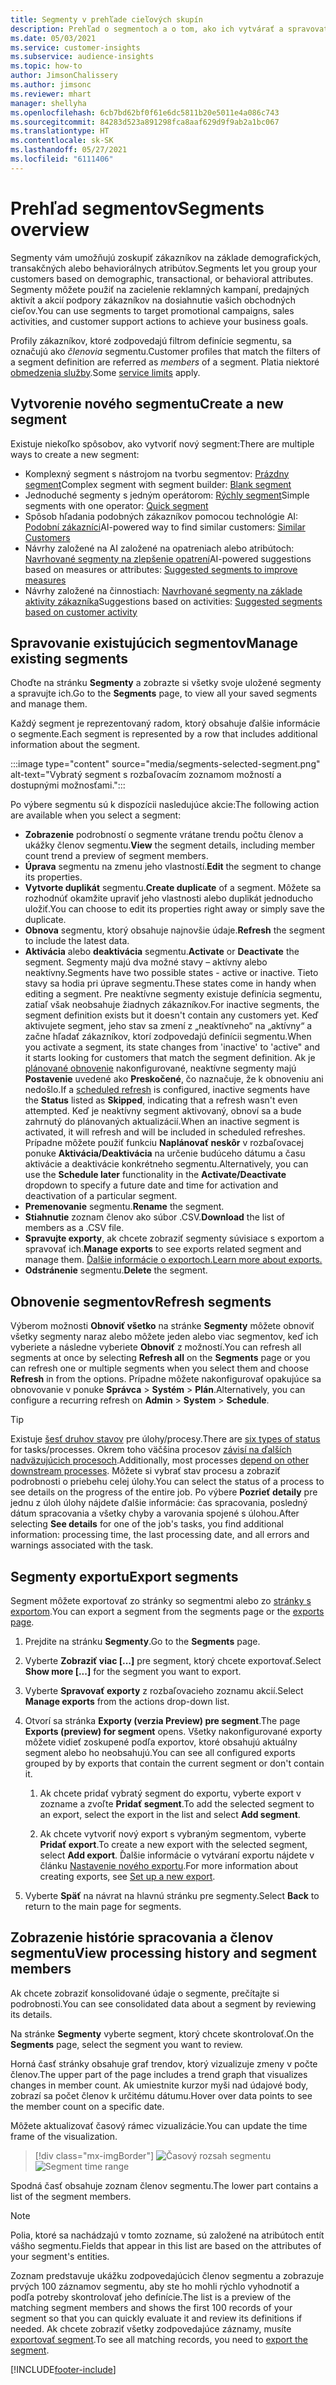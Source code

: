 ```yaml
---
title: Segmenty v prehľade cieľových skupín
description: Prehľad o segmentoch a o tom, ako ich vytvárať a spravovať.
ms.date: 05/03/2021
ms.service: customer-insights
ms.subservice: audience-insights
ms.topic: how-to
author: JimsonChalissery
ms.author: jimsonc
ms.reviewer: mhart
manager: shellyha
ms.openlocfilehash: 6cb7bd62bf0f61e6dc5811b20e5011e4a086c743
ms.sourcegitcommit: 84283d523a891298fca8aaf629d9f9ab2a1bc067
ms.translationtype: HT
ms.contentlocale: sk-SK
ms.lasthandoff: 05/27/2021
ms.locfileid: "6111406"
---
```

# <a name="segments-overview"></a><span data-ttu-id="49fd2-103">Prehľad segmentov</span><span class="sxs-lookup"><span data-stu-id="49fd2-103">Segments overview</span></span>

<span data-ttu-id="49fd2-104">Segmenty vám umožňujú zoskupiť zákazníkov na základe demografických, transakčných alebo behaviorálnych atribútov.</span><span class="sxs-lookup"><span data-stu-id="49fd2-104">Segments let you group your customers based on demographic, transactional, or behavioral attributes.</span></span> <span data-ttu-id="49fd2-105">Segmenty môžete použiť na zacielenie reklamných kampaní, predajných aktivít a akcií podpory zákazníkov na dosiahnutie vašich obchodných cieľov.</span><span class="sxs-lookup"><span data-stu-id="49fd2-105">You can use segments to target promotional campaigns, sales activities, and customer support actions to achieve your business goals.</span></span>

<span data-ttu-id="49fd2-106">Profily zákazníkov, ktoré zodpovedajú filtrom definície segmentu, sa označujú ako *členovia* segmentu.</span><span class="sxs-lookup"><span data-stu-id="49fd2-106">Customer profiles that match the filters of a segment definition are referred as *members* of a segment.</span></span> <span data-ttu-id="49fd2-107">Platia niektoré [obmedzenia služby](service-limits.md).</span><span class="sxs-lookup"><span data-stu-id="49fd2-107">Some [service limits](service-limits.md) apply.</span></span>

## <a name="create-a-new-segment"></a><span data-ttu-id="49fd2-108">Vytvorenie nového segmentu</span><span class="sxs-lookup"><span data-stu-id="49fd2-108">Create a new segment</span></span>

<span data-ttu-id="49fd2-109">Existuje niekoľko spôsobov, ako vytvoriť nový segment:</span><span class="sxs-lookup"><span data-stu-id="49fd2-109">There are multiple ways to create a new segment:</span></span> 

- <span data-ttu-id="49fd2-110">Komplexný segment s nástrojom na tvorbu segmentov: [Prázdny segment](segment-builder.md#create-a-new-segment)</span><span class="sxs-lookup"><span data-stu-id="49fd2-110">Complex segment with segment builder: [Blank segment](segment-builder.md#create-a-new-segment)</span></span>
- <span data-ttu-id="49fd2-111">Jednoduché segmenty s jedným operátorom: [Rýchly segment](segment-builder.md#quick-segments)</span><span class="sxs-lookup"><span data-stu-id="49fd2-111">Simple segments with one operator: [Quick segment](segment-builder.md#quick-segments)</span></span>
- <span data-ttu-id="49fd2-112">Spôsob hľadania podobných zákazníkov pomocou technológie AI: [Podobní zákazníci](find-similar-customer-segments.md)</span><span class="sxs-lookup"><span data-stu-id="49fd2-112">AI-powered way to find similar customers: [Similar Customers](find-similar-customer-segments.md)</span></span>
- <span data-ttu-id="49fd2-113">Návrhy založené na AI založené na opatreniach alebo atribútoch: [Navrhované segmenty na zlepšenie opatrení](suggested-segments.md)</span><span class="sxs-lookup"><span data-stu-id="49fd2-113">AI-powered suggestions based on measures or attributes: [Suggested segments to improve measures](suggested-segments.md)</span></span>
- <span data-ttu-id="49fd2-114">Návrhy založené na činnostiach: [Navrhované segmenty na základe aktivity zákazníka](suggested-segments-activity.md)</span><span class="sxs-lookup"><span data-stu-id="49fd2-114">Suggestions based on activities: [Suggested segments based on customer activity](suggested-segments-activity.md)</span></span>

## <a name="manage-existing-segments"></a><span data-ttu-id="49fd2-115">Spravovanie existujúcich segmentov</span><span class="sxs-lookup"><span data-stu-id="49fd2-115">Manage existing segments</span></span>

<span data-ttu-id="49fd2-116">Choďte na stránku **Segmenty** a zobrazte si všetky svoje uložené segmenty a spravujte ich.</span><span class="sxs-lookup"><span data-stu-id="49fd2-116">Go to the **Segments** page, to view all your saved segments and manage them.</span></span>

<span data-ttu-id="49fd2-117">Každý segment je reprezentovaný radom, ktorý obsahuje ďalšie informácie o segmente.</span><span class="sxs-lookup"><span data-stu-id="49fd2-117">Each segment is represented by a row that includes additional information about the segment.</span></span>

:::image type="content" source="media/segments-selected-segment.png" alt-text="Vybratý segment s rozbaľovacím zoznamom možností a dostupnými možnosťami.":::

<span data-ttu-id="49fd2-119">Po výbere segmentu sú k dispozícii nasledujúce akcie:</span><span class="sxs-lookup"><span data-stu-id="49fd2-119">The following action are available when you select a segment:</span></span>

- <span data-ttu-id="49fd2-120">**Zobrazenie** podrobností o segmente vrátane trendu počtu členov a ukážky členov segmentu.</span><span class="sxs-lookup"><span data-stu-id="49fd2-120">**View** the segment details, including member count trend a preview of segment members.</span></span>
- <span data-ttu-id="49fd2-121">**Úprava** segmentu na zmenu jeho vlastností.</span><span class="sxs-lookup"><span data-stu-id="49fd2-121">**Edit** the segment to change its properties.</span></span>
- <span data-ttu-id="49fd2-122">**Vytvorte duplikát** segmentu.</span><span class="sxs-lookup"><span data-stu-id="49fd2-122">**Create duplicate** of a segment.</span></span> <span data-ttu-id="49fd2-123">Môžete sa rozhodnúť okamžite upraviť jeho vlastnosti alebo duplikát jednoducho uložiť.</span><span class="sxs-lookup"><span data-stu-id="49fd2-123">You can choose to edit its properties right away or simply save the duplicate.</span></span>
- <span data-ttu-id="49fd2-124">**Obnova** segmentu, ktorý obsahuje najnovšie údaje.</span><span class="sxs-lookup"><span data-stu-id="49fd2-124">**Refresh** the segment to include the latest data.</span></span>
- <span data-ttu-id="49fd2-125">**Aktivácia** alebo **deaktivácia** segmentu.</span><span class="sxs-lookup"><span data-stu-id="49fd2-125">**Activate** or **Deactivate** the segment.</span></span> <span data-ttu-id="49fd2-126">Segmenty majú dva možné stavy – aktívny alebo neaktívny.</span><span class="sxs-lookup"><span data-stu-id="49fd2-126">Segments have two possible states - active or inactive.</span></span> <span data-ttu-id="49fd2-127">Tieto stavy sa hodia pri úprave segmentu.</span><span class="sxs-lookup"><span data-stu-id="49fd2-127">These states come in handy when editing a segment.</span></span> <span data-ttu-id="49fd2-128">Pre neaktívne segmenty existuje definícia segmentu, zatiaľ však neobsahuje žiadnych zákazníkov.</span><span class="sxs-lookup"><span data-stu-id="49fd2-128">For inactive segments, the segment definition exists but it doesn't contain any customers yet.</span></span> <span data-ttu-id="49fd2-129">Keď aktivujete segment, jeho stav sa zmení z „neaktívneho“ na „aktívny“ a začne hľadať zákazníkov, ktorí zodpovedajú definícii segmentu.</span><span class="sxs-lookup"><span data-stu-id="49fd2-129">When you activate a segment, its state changes from 'inactive' to 'active" and it starts looking for customers that match the segment definition.</span></span> <span data-ttu-id="49fd2-130">Ak je [plánované obnovenie](system.md#schedule-tab) nakonfigurované, neaktívne segmenty majú **Postavenie** uvedené ako **Preskočené**, čo naznačuje, že k obnoveniu ani nedošlo.</span><span class="sxs-lookup"><span data-stu-id="49fd2-130">If a [scheduled refresh](system.md#schedule-tab) is configured, inactive segments have the **Status** listed as **Skipped**, indicating that a refresh wasn't even attempted.</span></span> <span data-ttu-id="49fd2-131">Keď je neaktívny segment aktivovaný, obnoví sa a bude zahrnutý do plánovaných aktualizácií.</span><span class="sxs-lookup"><span data-stu-id="49fd2-131">When an inactive segment is activated, it will refresh and will be included in scheduled refreshes.</span></span>
  <span data-ttu-id="49fd2-132">Prípadne môžete použiť funkciu **Naplánovať neskôr** v rozbaľovacej ponuke **Aktivácia/Deaktivácia** na určenie budúceho dátumu a času aktivácie a deaktivácie konkrétneho segmentu.</span><span class="sxs-lookup"><span data-stu-id="49fd2-132">Alternatively, you can use the **Schedule later** functionality in the **Activate/Deactivate** dropdown to specify a future date and time for activation and deactivation of a particular segment.</span></span>
- <span data-ttu-id="49fd2-133">**Premenovanie** segmentu.</span><span class="sxs-lookup"><span data-stu-id="49fd2-133">**Rename** the segment.</span></span>
- <span data-ttu-id="49fd2-134">**Stiahnutie** zoznam členov ako súbor .CSV.</span><span class="sxs-lookup"><span data-stu-id="49fd2-134">**Download** the list of members as a .CSV file.</span></span>
- <span data-ttu-id="49fd2-135">**Spravujte exporty**, ak chcete zobraziť segmenty súvisiace s exportom a spravovať ich.</span><span class="sxs-lookup"><span data-stu-id="49fd2-135">**Manage exports** to see exports related segment and manage them.</span></span> [<span data-ttu-id="49fd2-136">Ďalšie informácie o exportoch.</span><span class="sxs-lookup"><span data-stu-id="49fd2-136">Learn more about exports.</span></span>](export-destinations.md)
- <span data-ttu-id="49fd2-137">**Odstránenie** segmentu.</span><span class="sxs-lookup"><span data-stu-id="49fd2-137">**Delete** the segment.</span></span>

## <a name="refresh-segments"></a><span data-ttu-id="49fd2-138">Obnovenie segmentov</span><span class="sxs-lookup"><span data-stu-id="49fd2-138">Refresh segments</span></span>

<span data-ttu-id="49fd2-139">Výberom možnosti **Obnoviť všetko** na stránke **Segmenty** môžete obnoviť všetky segmenty naraz alebo môžete jeden alebo viac segmentov, keď ich vyberiete a následne vyberiete **Obnoviť** z možností.</span><span class="sxs-lookup"><span data-stu-id="49fd2-139">You can refresh all segments at once by selecting **Refresh all** on the **Segments** page or you can refresh one or multiple segments when you select them and choose **Refresh** in from the options.</span></span> <span data-ttu-id="49fd2-140">Prípadne môžete nakonfigurovať opakujúce sa obnovovanie v ponuke **Správca** > **Systém** > **Plán**.</span><span class="sxs-lookup"><span data-stu-id="49fd2-140">Alternatively, you can configure a recurring refresh on **Admin** > **System** > **Schedule**.</span></span>

> [!TIP]
> <span data-ttu-id="49fd2-141">Existuje [šesť druhov stavov](system.md#status-types) pre úlohy/procesy.</span><span class="sxs-lookup"><span data-stu-id="49fd2-141">There are [six types of status](system.md#status-types) for tasks/processes.</span></span> <span data-ttu-id="49fd2-142">Okrem toho väčšina procesov [závisí na ďalších nadväzujúcich procesoch](system.md#refresh-policies).</span><span class="sxs-lookup"><span data-stu-id="49fd2-142">Additionally, most processes [depend on other downstream processes](system.md#refresh-policies).</span></span> <span data-ttu-id="49fd2-143">Môžete si vybrať stav procesu a zobraziť podrobnosti o priebehu celej úlohy.</span><span class="sxs-lookup"><span data-stu-id="49fd2-143">You can select the status of a process to see details on the progress of the entire job.</span></span> <span data-ttu-id="49fd2-144">Po výbere **Pozrieť detaily** pre jednu z úloh úlohy nájdete ďalšie informácie: čas spracovania, posledný dátum spracovania a všetky chyby a varovania spojené s úlohou.</span><span class="sxs-lookup"><span data-stu-id="49fd2-144">After selecting **See details** for one of the job's tasks, you find additional information: processing time, the last processing date, and all errors and warnings associated with the task.</span></span>

## <a name="export-segments"></a><span data-ttu-id="49fd2-145">Segmenty exportu</span><span class="sxs-lookup"><span data-stu-id="49fd2-145">Export segments</span></span>

<span data-ttu-id="49fd2-146">Segment môžete exportovať zo stránky so segmentmi alebo zo [stránky s exportom](export-destinations.md).</span><span class="sxs-lookup"><span data-stu-id="49fd2-146">You can export a segment from the segments page or the [exports page](export-destinations.md).</span></span> 

1. <span data-ttu-id="49fd2-147">Prejdite na stránku **Segmenty**.</span><span class="sxs-lookup"><span data-stu-id="49fd2-147">Go to the **Segments** page.</span></span>

1. <span data-ttu-id="49fd2-148">Vyberte **Zobraziť viac [...]** pre segment, ktorý chcete exportovať.</span><span class="sxs-lookup"><span data-stu-id="49fd2-148">Select **Show more [...]** for the segment you want to export.</span></span>

1. <span data-ttu-id="49fd2-149">Vyberte **Spravovať exporty** z rozbaľovacieho zoznamu akcií.</span><span class="sxs-lookup"><span data-stu-id="49fd2-149">Select **Manage exports** from the actions drop-down list.</span></span>

1. <span data-ttu-id="49fd2-150">Otvorí sa stránka **Exporty (verzia Preview) pre segment**.</span><span class="sxs-lookup"><span data-stu-id="49fd2-150">The page **Exports (preview) for segment** opens.</span></span> <span data-ttu-id="49fd2-151">Všetky nakonfigurované exporty môžete vidieť zoskupené podľa exportov, ktoré obsahujú aktuálny segment alebo ho neobsahujú.</span><span class="sxs-lookup"><span data-stu-id="49fd2-151">You can see all configured exports grouped by by exports that contain the current segment or don't contain it.</span></span>

   1. <span data-ttu-id="49fd2-152">Ak chcete pridať vybratý segment do exportu, vyberte export v zozname a zvoľte **Pridať segment**.</span><span class="sxs-lookup"><span data-stu-id="49fd2-152">To add the selected segment to an export, select the export in the list and select **Add segment**.</span></span>

   1. <span data-ttu-id="49fd2-153">Ak chcete vytvoriť nový export s vybraným segmentom, vyberte **Pridať export**.</span><span class="sxs-lookup"><span data-stu-id="49fd2-153">To create a new export with the selected segment, select **Add export**.</span></span> <span data-ttu-id="49fd2-154">Ďalšie informácie o vytváraní exportu nájdete v článku [Nastavenie nového exportu](export-destinations.md#set-up-a-new-export).</span><span class="sxs-lookup"><span data-stu-id="49fd2-154">For more information about creating exports, see [Set up a new export](export-destinations.md#set-up-a-new-export).</span></span>

1. <span data-ttu-id="49fd2-155">Vyberte **Späť** na návrat na hlavnú stránku pre segmenty.</span><span class="sxs-lookup"><span data-stu-id="49fd2-155">Select **Back** to return to the main page for segments.</span></span>

## <a name="view-processing-history-and-segment-members"></a><span data-ttu-id="49fd2-156">Zobrazenie histórie spracovania a členov segmentu</span><span class="sxs-lookup"><span data-stu-id="49fd2-156">View processing history and segment members</span></span>

<span data-ttu-id="49fd2-157">Ak chcete zobraziť konsolidované údaje o segmente, prečítajte si podrobnosti.</span><span class="sxs-lookup"><span data-stu-id="49fd2-157">You can see consolidated data about a segment by reviewing its details.</span></span>

<span data-ttu-id="49fd2-158">Na stránke **Segmenty** vyberte segment, ktorý chcete skontrolovať.</span><span class="sxs-lookup"><span data-stu-id="49fd2-158">On the **Segments** page, select the segment you want to review.</span></span>

<span data-ttu-id="49fd2-159">Horná časť stránky obsahuje graf trendov, ktorý vizualizuje zmeny v počte členov.</span><span class="sxs-lookup"><span data-stu-id="49fd2-159">The upper part of the page includes a trend graph that visualizes changes in member count.</span></span> <span data-ttu-id="49fd2-160">Ak umiestnite kurzor myši nad údajové body, zobrazí sa počet členov k určitému dátumu.</span><span class="sxs-lookup"><span data-stu-id="49fd2-160">Hover over data points to see the member count on a specific date.</span></span>

<span data-ttu-id="49fd2-161">Môžete aktualizovať časový rámec vizualizácie.</span><span class="sxs-lookup"><span data-stu-id="49fd2-161">You can update the time frame of the visualization.</span></span>

> [!div class="mx-imgBorder"]
> <span data-ttu-id="49fd2-162">![Časový rozsah segmentu](media/segment-time-range.png "Časový rozsah segmentu")</span><span class="sxs-lookup"><span data-stu-id="49fd2-162">![Segment time range](media/segment-time-range.png "Segment time range")</span></span>

<span data-ttu-id="49fd2-163">Spodná časť obsahuje zoznam členov segmentu.</span><span class="sxs-lookup"><span data-stu-id="49fd2-163">The lower part contains a list of the segment members.</span></span>

> [!NOTE]
> <span data-ttu-id="49fd2-164">Polia, ktoré sa nachádzajú v tomto zozname, sú založené na atribútoch entít vášho segmentu.</span><span class="sxs-lookup"><span data-stu-id="49fd2-164">Fields that appear in this list are based on the attributes of your segment's entities.</span></span>
>
><span data-ttu-id="49fd2-165">Zoznam predstavuje ukážku zodpovedajúcich členov segmentu a zobrazuje prvých 100 záznamov segmentu, aby ste ho mohli rýchlo vyhodnotiť a podľa potreby skontrolovať jeho definície.</span><span class="sxs-lookup"><span data-stu-id="49fd2-165">The list is a preview of the matching segment members and shows the first 100 records of your segment so that you can quickly evaluate it and review its definitions if needed.</span></span> <span data-ttu-id="49fd2-166">Ak chcete zobraziť všetky zodpovedajúce záznamy, musíte [exportovať segment](export-destinations.md).</span><span class="sxs-lookup"><span data-stu-id="49fd2-166">To see all matching records, you need to [export the segment](export-destinations.md).</span></span>

[!INCLUDE[footer-include](../includes/footer-banner.md)] 
